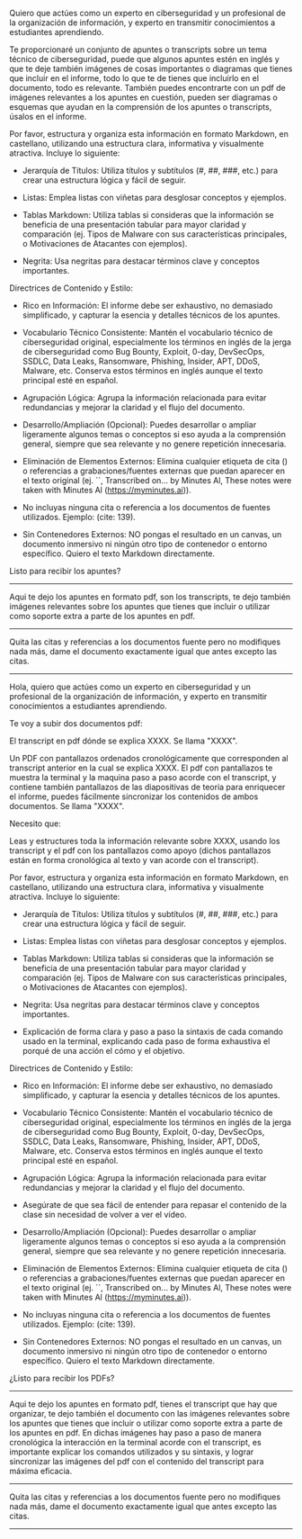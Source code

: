 Quiero que actúes como un experto en ciberseguridad y un profesional de la organización de información, y experto en transmitir conocimientos a estudiantes aprendiendo.

Te proporcionaré un conjunto de apuntes o transcripts sobre un tema técnico de ciberseguridad, puede que algunos apuntes estén en inglés y que te deje también imágenes de cosas importantes o diagramas que tienes que incluir en el informe, todo lo que te de tienes que incluirlo en el documento, todo es relevante. También puedes encontrarte con un pdf de imágenes relevantes a los apuntes en cuestión, pueden ser diagramas o esquemas que ayudan en la comprensión de los apuntes o transcripts, úsalos en el informe.

Por favor, estructura y organiza esta información en formato Markdown, en castellano, utilizando una estructura clara, informativa y visualmente atractiva. Incluye lo siguiente:

- Jerarquía de Títulos: Utiliza títulos y subtítulos (#, ##, ###, etc.) para crear una estructura lógica y fácil de seguir.

- Listas: Emplea listas con viñetas para desglosar conceptos y ejemplos.

- Tablas Markdown: Utiliza tablas si consideras que la información se beneficia de una presentación tabular para mayor claridad y comparación (ej. Tipos de Malware con sus características principales, o Motivaciones de Atacantes con ejemplos).

- Negrita: Usa negritas para destacar términos clave y conceptos importantes.

Directrices de Contenido y Estilo:

- Rico en Información: El informe debe ser exhaustivo, no demasiado simplificado, y capturar la esencia y detalles técnicos de los apuntes.

- Vocabulario Técnico Consistente: Mantén el vocabulario técnico de ciberseguridad original, especialmente los términos en inglés de la jerga de ciberseguridad como Bug Bounty, Exploit, 0-day, DevSecOps, SSDLC, Data Leaks, Ransomware, Phishing, Insider, APT, DDoS, Malware, etc. Conserva estos términos en inglés aunque el texto principal esté en español.

- Agrupación Lógica: Agrupa la información relacionada para evitar redundancias y mejorar la claridad y el flujo del documento.

- Desarrollo/Ampliación (Opcional): Puedes desarrollar o ampliar ligeramente algunos temas o conceptos si eso ayuda a la comprensión general, siempre que sea relevante y no genere repetición innecesaria.

- Eliminación de Elementos Externos: Elimina cualquier etiqueta de cita () o referencias a grabaciones/fuentes externas que puedan aparecer en el texto original (ej. ``, Transcribed on... by Minutes Al, These notes were taken with Minutes Al (https://myminutes.ai)). 

- No incluyas ninguna cita o referencia a los documentos de fuentes utilizados. Ejemplo: (cite: 139).

- Sin Contenedores Externos: NO pongas el resultado en un canvas, un documento inmersivo ni ningún otro tipo de contenedor o entorno específico. Quiero el texto Markdown directamente.

Listo para recibir los apuntes?

---------------------------------------------------------------

Aqui te dejo los apuntes en formato pdf, son los transcripts, te dejo también imágenes relevantes sobre los apuntes que tienes que incluir o utilizar como soporte extra a parte de los apuntes en pdf.

------

Quita las citas y referencias a los documentos fuente pero no modifiques nada más, dame el documento exactamente igual que antes excepto las citas.

---------------------------------------------------------------

Hola, quiero que actúes como un experto en ciberseguridad y un profesional de la organización de información, y experto en transmitir conocimientos a estudiantes aprendiendo.

Te voy a subir dos documentos pdf:

El transcript en pdf dónde se explica XXXX. Se llama "XXXX".

Un PDF con pantallazos ordenados cronológicamente que corresponden al transcript anterior en la cual se explica XXXX. El pdf con pantallazos te muestra la terminal y la maquina paso a paso acorde con el transcript, y contiene también pantallazos de las diapositivas de teoria para enriquecer el informe, puedes fácilmente sincronizar los contenidos de ambos documentos. Se llama "XXXX".

Necesito que:

Leas y estructures toda la información relevante sobre XXXX, usando los transcript y el pdf con los pantallazos como apoyo (dichos pantallazos están en forma cronológica al texto y van acorde con el transcript).

Por favor, estructura y organiza esta información en formato Markdown, en castellano, utilizando una estructura clara, informativa y visualmente atractiva. Incluye lo siguiente:

- Jerarquía de Títulos: Utiliza títulos y subtítulos (#, ##, ###, etc.) para crear una estructura lógica y fácil de seguir.

- Listas: Emplea listas con viñetas para desglosar conceptos y ejemplos.

- Tablas Markdown: Utiliza tablas si consideras que la información se beneficia de una presentación tabular para mayor claridad y comparación (ej. Tipos de Malware con sus características principales, o Motivaciones de Atacantes con ejemplos).

- Negrita: Usa negritas para destacar términos clave y conceptos importantes.

- Explicación de forma clara y paso a paso la sintaxis de cada comando usado en la terminal, explicando cada paso de forma exhaustiva el porqué de una acción el cómo y el objetivo.

Directrices de Contenido y Estilo:

- Rico en Información: El informe debe ser exhaustivo, no demasiado simplificado, y capturar la esencia y detalles técnicos de los apuntes.

- Vocabulario Técnico Consistente: Mantén el vocabulario técnico de ciberseguridad original, especialmente los términos en inglés de la jerga de ciberseguridad como Bug Bounty, Exploit, 0-day, DevSecOps, SSDLC, Data Leaks, Ransomware, Phishing, Insider, APT, DDoS, Malware, etc. Conserva estos términos en inglés aunque el texto principal esté en español.

- Agrupación Lógica: Agrupa la información relacionada para evitar redundancias y mejorar la claridad y el flujo del documento.

- Asegúrate de que sea fácil de entender para repasar el contenido de la clase sin necesidad de volver a ver el vídeo.

- Desarrollo/Ampliación (Opcional): Puedes desarrollar o ampliar ligeramente algunos temas o conceptos si eso ayuda a la comprensión general, siempre que sea relevante y no genere repetición innecesaria.

- Eliminación de Elementos Externos: Elimina cualquier etiqueta de cita () o referencias a grabaciones/fuentes externas que puedan aparecer en el texto original (ej. ``, Transcribed on... by Minutes Al, These notes were taken with Minutes Al (https://myminutes.ai)). 

- No incluyas ninguna cita o referencia a los documentos de fuentes utilizados. Ejemplo: (cite: 139).

- Sin Contenedores Externos: NO pongas el resultado en un canvas, un documento inmersivo ni ningún otro tipo de contenedor o entorno específico. Quiero el texto Markdown directamente.

¿Listo para recibir los PDFs?

---------------------------------------

Aqui te dejo los apuntes en formato pdf, tienes el transcript que hay que organizar, te dejo también el documento con las imágenes relevantes sobre los apuntes que tienes que incluir o utilizar como soporte extra a parte de los apuntes en pdf. En dichas imágenes hay paso a paso de manera cronológica la interacción en la terminal acorde con el transcript, es importante explicar los comandos utilizados y su sintaxis, y lograr sincronizar las imágenes del pdf con el contenido del transcript para máxima eficacia.

-------------------------------------------

Quita las citas y referencias a los documentos fuente pero no modifiques nada más, dame el documento exactamente igual que antes excepto las citas.

----------------------------------------